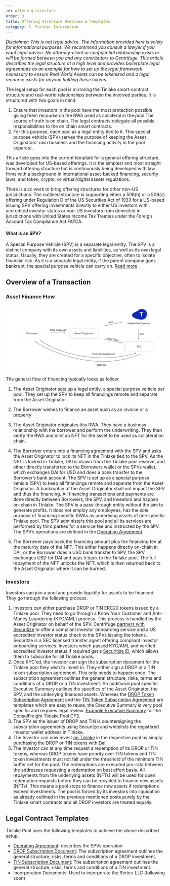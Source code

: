 ```yaml
---
id: offering-structure
order: 3
title: Offering Structure Overview & Templates
category: 5. Further Information
---
```


_Disclaimer: This is not legal advice. The information provided here is solely for informational purposes. We recommend you consult a lawyer if you want legal advice. No attorney-client or confidential relationship exists or will be formed between you and any contributors to Centrifuge.
This article describes the legal structure at a high level and provides boilerplate legal agreements as an example for how to set up the legal framework necessary to ensure Real World Assets can be tokenized and a legal recourse exists for anyone holding these tokens._

The legal setup for each pool is mirroring the Tinlake smart-contract structure and real-world relationships between the involved parties. It is structured with two goals in mind:

1. Ensure that investors in the pool have the most protection possible giving them recourse on the RWA used as collateral in the pool
The source of truth is on chain. The legal contracts delegate all possible responsibilities to the on chain smart contracts.
2. For this purpose, each pool as a legal entity tied to it. This special purpose vehicle (SPV) serves the purpose of keeping the Asset Originators' own business and the financing activity in the pool separate.

This article goes into the current template for a general offering structure, was developed for US-based offerings. It is the simplest and most straight forward offering structure but is continuously being developed with law firms with a background in international asset-backed financing, security laws, and token, crypto, or virtual/digital assets regulations.

There is also work to bring offering structures for other non-US jurisdictions. The outlined structure is supporting either a 506(b) or a 506(c) offering under Regulation D of the US Securities Act of 1933 for a US-based issuing SPV offering investments directly to either US investors with accredited investor status or non-US investors from domiciled in jurisdictions with United States Income Tax Treaties under the Foreign Account Tax Compliance Act FATCA.

#### What is an SPV?
A Special Purpose Vehicle (SPV) is a separate legal entity. The SPV is a distinct company with its own assets and liabilities, as well as its own legal status. Usually, they are created for a specific objective, often to isolate financial risk. As it is a separate legal entity, if the parent company goes bankrupt, the special purpose vehicle can carry on. [Read more](https://corporatefinanceinstitute.com/resources/knowledge/strategy/special-purpose-vehicle-spv/)

## Overview of a Transaction
### Asset Finance Flow

![Asset Finance Flow](./legal_origination_flow.svg)

The general flow of financing typically looks as follow:

1. The Asset Originator sets up a legal entity, a special purpose vehicle per pool. They set up the SPV to keep all financings remote and separate from the Asset Originator.

2. The Borrower wishes to finance an asset such as an invoice or a property

3. The Asset Originator originates this RWA. They have a business relationship with the borrower and perform the underwriting. They then verify the RWA and mint an NFT for the asset to be used as collateral on chain.


4. The Borrower enters into a financing agreement with the SPV and asks the Asset Originator to lock its NFT in the Tinlake tied to the SPV. As the NFT is locked in Tinlake, DAI is drawn from the Tinlake pool reserve, and either directly transferred to the Borrowers wallet or the SPVs wallet, which exchanges DAI for USD and does a bank transfer to the Borrower’s bank account. The SPV is set up as a special purpose vehicle (SPV) to keep all financings remote and separate from the Asset Originator. A bankruptcy of the Asset Originator shall not impact the SPV and thus the financing. All financing transactions and payments are done directly between Borrowers, the SPV, and Investors and happen on-chain in Tinlake. The SPV is a pass-through entity without the aim to generate profits. It does not employ any employees, has the sole purpose of financing specific RWAs as underlying assets of one specific Tinlake pool. The SPV administers this pool and all its services are performed by third parties for a service fee and instructed by the SPV. The SPV’s operations are defined in the [Operating Agreement](https://docs.google.com/document/d/14I8x16nRvSVgtnV6EoahZQ9GGVrdvKNbIK7tAN5gBaY).


5. The Borrower pays back the financing amount plus the financing fee at the maturity date of the NFT. This either happens directly on-chain in DAI, or the Borrower does a USD bank transfer to SPV, the SPV exchanges USD for DAI and pays it back to the Tinlake pool. The full repayment of the NFT unlocks the NFT, which is then returned back to the Asset Originator where it can be burned.


### Investors
Investors can join a pool and provide liquidity for assets to be financed. They go through the following process.

1. Investors can either purchase DROP or TIN ERC20 tokens issued by a Tinlake pool. They need to go through a Know Your Customer and Anti-Money Laundering (KYC/AML) process. This process is handled by the Asset Originator on behalf of the SPV. Centrifuge [partners with Securitize](https://coinbench.com/centrifuge-partners-with-securitize/) to offer a compliant investor onboarding service and a US accredited investor status check to the SPVs issuing the tokens. Securitze is a SEC licensed transfer agent offering compliant investor onboarding services. Investors which passed KYC/AML and verified accredited investor status if required get a [Securitize iD](https://www.securitize.io/product/securitize-id), which allows them to subscribe for all Tinlake pools.
2. Once KYC’ed, the investor can sign the subscription document for the Tinlake pool they wish to invest in. They either sign a DROP or a TIN token subscription agreement. This only needs to happen once. The subscription agreement outlines the general structure, risks, terms and conditions of a DROP or a TIN investment. An additional pool specific Executive Summary outlines the specifics of the Asset Originator, the SPV, and the underlying financed assets. Whereas the [DROP Token Subscription Agreement](https://drive.google.com/file/d/1GhTrd6x1OS8KzR9NErFngSZAT737tRLj) and the [TIN Token Subscription Agreement](https://drive.google.com/file/d/1hXS1jrHSedJwFlV7u2pYPIcv89DYUpk0) are templates which are easy to reuse, the Executive Summary is very pool specific and requires legal review.
  [Example Executive Summary](https://drive.google.com/file/d/1AHUqJWuWAq1UlFoyUSpoaiuUl4K6t7bc/view?usp=sharing) for the ConsolFreight Tinlake Pool CF3.
3. The SPV as the issuer of DROP and TIN is countersigning the subscription agreements using Securitze and whitelists the registered investor wallet address in Tinlake.
4. The Investor can now invest [on Tinlake](https://tinlake.centrifuge.io) in the respective pool by simply purchasing the DROP or TIN tokens with Dai.
5. The Investor can at any time request a redemption of its DROP or TIN tokens, whereas DROP tokens have priority over TIN tokens and TIN token investments must not fall under the threshold of the minimum TIN buffer set for the pool. The redemptions are executed pro-rata between the addresses requesting a redemption on best effort basis. All repayments from the underlying assets (NFTs) will be used for open redemption requests before they can be recycled to finance new assets (NFTs). This means a pool stops to finance new assets if redemptions exceed investments. The pool is forced by its investors into liquidation as already outlined in the previous mentioned posts purely by the Tinlake smart contracts and all DROP investors are treated equally.



## Legal Contract Templates
Tinlake Pool uses the following templates to achieve the above described setup.

* [Operating Agreement](https://docs.google.com/document/d/14I8x16nRvSVgtnV6EoahZQ9GGVrdvKNbIK7tAN5gBaY): describes the SPVs operation
* [DROP Subscription Document](https://drive.google.com/file/d/1GhTrd6x1OS8KzR9NErFngSZAT737tRLj): The subscription agreement outlines the general structure, risks, terms and conditions of a DROP investment.
* [TIN Subscription Document](https://drive.google.com/file/d/1hXS1jrHSedJwFlV7u2pYPIcv89DYUpk0): The subscription agreement outlines the general structure, risks, terms and conditions of a TIN investment.
* Incorporation Documents: Used to incorporate the Series-LLC (following soon)





